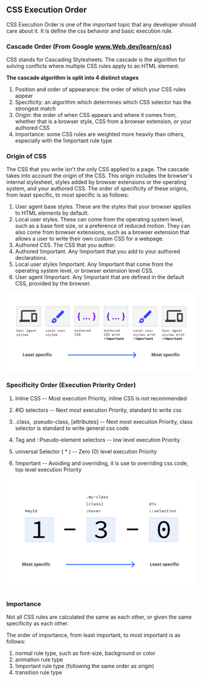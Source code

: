 ## CSS Execution Order

CSS Execution Order is one of the important topic that any developer should care about it. It is define 
the css behavior and basic execution rule.

### Cascade Order (From Google www.Web.dev/learn/css)

CSS stands for Cascading Stylesheets. The cascade is the algorithm for solving conflicts where multiple CSS rules apply to an HTML element.

**The cascade algorithm is split into 4 distinct stages**

1. Position and order of appearance: the order of which your CSS rules appear
2. Specificity: an algorithm which determines which CSS selector has the strongest match
3. Origin: the order of when CSS appears and where it comes from, whether that is a browser style, CSS from a browser extension, or your authored CSS
4. Importance: some CSS rules are weighted more heavily than others, especially with the !important rule type

### Origin of CSS 

The CSS that you write isn't the only CSS applied to a page. The cascade takes into account the origin of the CSS. This origin includes the browser's internal stylesheet, styles added by browser extensions or the operating system, and your authored CSS. The order of specificity of these origins, from least specific, to most specific is as follows:

1. User agent base styles. These are the styles that your browser applies to HTML elements by default.
2. Local user styles. These can come from the operating system level, such as a base font size, or a preference of reduced motion. They can also come from browser extensions, such as a browser extension that allows a user to write their own custom CSS for a webpage.
3. Authored CSS. The CSS that you author.
4. Authored !important. Any !important that you add to your authored declarations.
5. Local user styles !important. Any !important that come from the operating system level, or browser extension level CSS.
6. User agent !important. Any !important that are defined in the default CSS, provided by the browser.

![Origin of CSS](./Images/origin-of-css.svg)

### Specificity Order (Execution Priority Order)

1. Inline CSS -- Most execution Priority, inline CSS is not recommended
2. #ID selectors -- Next most execution Priority, standard to write css
3. .class, :pseudo-class, [attributes] -- Next most execution Priority, class selector is standard to write general css code
4. Tag and ::Pseudo-element selectors -- low level execution Priority
5. universal Selector ( * ) -- Zero (0) level execution Priority

1. !important -- Avoiding and overriding, it is use to overriding css code, top level execution Priority

![specificity](./Images/visualizing-specificity.svg)

### Importance

Not all CSS rules are calculated the same as each other, or given the same specificity as each other.

The order of importance, from least important, to most important is as follows:

1. normal rule type, such as font-size, background or color
2. animation rule type
3. !important rule type (following the same order as origin)
4. transition rule type